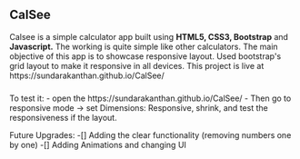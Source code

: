 <h2>CalSee</h2>
Calsee is a simple calculator app built using <strong>HTML5, CSS3, Bootstrap</strong> and <strong>Javascript.</strong>
The working is quite simple like other calculators. 
The main objective of this app is to showcase responsive layout.
Used bootstrap's grid layout to make it responsive in all devices.
This project is live at https://sundarakanthan.github.io/CalSee/ 
<h3></h3>To test it:</h3>
  - open the https://sundarakanthan.github.io/CalSee/ 
  - Then go to responsive mode -> set Dimensions: Responsive, shrink, and test the responsiveness if the layout.


Future Upgrades:
 -[] Adding the clear functionality (removing numbers one by one)
 -[] Adding Animations and changing UI
